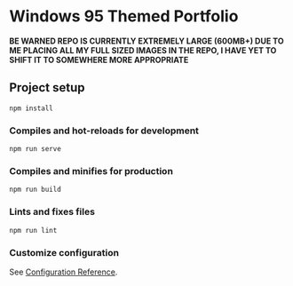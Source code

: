 # Windows 95 Themed Portfolio

**BE WARNED REPO IS CURRENTLY EXTREMELY LARGE (600MB+) DUE TO ME PLACING ALL MY FULL SIZED IMAGES IN THE REPO, I HAVE YET TO SHIFT IT TO SOMEWHERE MORE APPROPRIATE**

## Project setup
```
npm install
```

### Compiles and hot-reloads for development
```
npm run serve
```

### Compiles and minifies for production
```
npm run build
```

### Lints and fixes files
```
npm run lint
```

### Customize configuration
See [Configuration Reference](https://cli.vuejs.org/config/).
